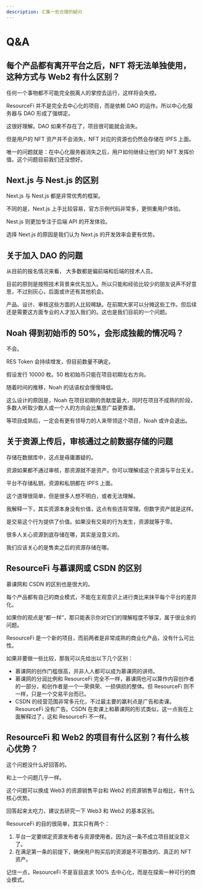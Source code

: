 ```yaml
---
description: 汇集一些合理的疑问
---
```


# Q\&A

## 每个产品都有离开平台之后，NFT 将无法单独使用，这种方式与 Web2 有什么区别？

任何一个事物都不可能完全脱离人的掌控去运行，这样将会失控。

ResourceFi 并不是完全去中心化的项目，而是依赖 DAO 的运作。所以中心化服务器与 DAO 形成了强绑定。

这很好理解。DAO 如果不存在了，项目很可能就会消失。

但是用户的 NFT 资产并不会消失，NFT 对应的资源也仍然会存储在 IPFS 上面。

唯一的问题就是：在中心化服务器消失之后，用户如何继续让他们的 NFT 发挥价值。这个问题目前我们还没想好。



## Next.js 与 Nest.js 的区别

Next.js 与 Nest.js 都是非常优秀的框架。

不同的是，Next.js 上手比较容易，官方示例代码非常多，更侧重用户体验。

Nest.js 则更加专注于后端 API 的开发体验。

选择 Next.js 的原因是我们认为 Next.js 的开发效率会更有优势。



## 关于加入 DAO 的问题

从目前的报名情况来看， 大多数都是偏前端和后端的技术人员。

目前的原则是按照技术背景来优先加入。所以只能和经验比较少的朋友说声不好意思，不过别灰心，后面或许还有其他机会。

产品、设计、审核这些方面的人比较稀缺。在前期大家可以分摊这些工作。但后续还是需要这方面专业的人才加入我们的。这也是我们目前的一个问题。



## Noah 得到初始币的 50%，会形成独裁的情况吗？

不会。

RES Token 会持续增发，但目前数量不确定。

假设发行 10000 枚。50 枚初始币只能在项目初期左右方向。

随着时间的推移，Noah 的话语权会慢慢降低。

这么设计的原因是，Noah 在项目初期的贡献度最大，同时在项目不成熟的阶段，多数人听取少数人或一个人的方向会比集思广益更靠谱。

等项目成熟后，一定会有更有领导力的人来带领这个项目，Noah 或许会退出。



## 关于资源上传后，审核通过之前数据存储的问题

存储在数据库中，这点是毋庸置疑的。

资源如果都不通过审核，那资源就不是资产。你可以理解成这个资源与平台无关。

平台不存储私钥，资源和私钥都在 IPFS 上面。

这个道理很简单，但是很多人想不明白，或者无法理解。

我解释一下，其实资源本身没有价值，这点有些违背常理。但数字资产就是这样。

是交易这个行为提供了价值。如果没有交易的行为发生，资源就等于零。

很多人关心资源到底存储在哪，其实是没意义的。

我们应该关心的是售卖之后的资源存储在哪。



## ResourceFi 与慕课网或 CSDN 的区别

慕课网和 CSDN 的区别也是很大的。

每个产品都有自己的商业模式，不能在主观意识上进行类比来抹平每个平台的差异化。

如果你的观点是“都一样”，那只能表示你对它们的理解程度不够深，属于很业余的问题。

ResourceFi 是一个新的项目，而前两者是非常成熟的商业化产品，没有什么可比性。

如果非要做一些比较，那我可以先给出以下几个区别：

* 慕课网的创作门槛很高，并非人人都可以成为慕课网的讲师。
* 慕课网的分润比例和 ResourceFi 完全不一样，慕课网也可以算作内容创作者的一部分，和创作者是一个一荣俱荣、一损俱损的整体。但 ResourceFi 则不一样，只是一个交易平台而已。
* CSDN 的经营范围非常多元化，不过最主要的赢利点是广告和卖课。ResourceFi 没有广告。CSDN 在卖课上和慕课网的形式类似，这一点我在上面解释过了，这和 ResourceFi 不一样。



## ResourceFi 和 Web2 的项目有什么区别？有什么核心优势？

这个问题没什么好回答的。

和上一个问题几乎一样。

这个问题可以换成 Web3 的资源销售平台和 Web2 的资源销售平台相比，有什么核心优势。

回答起来太吃力，建议去研究一下 Web3 和 Web2 的基本区别。

ResourceFi 的目的很简单，其实只有两个：

1. 平台一定要绑定资源发布者与资源使用者。因为这一条不成立项目就没意义了。
2. 在满足第一条的前提下，确保用户购买后的资源是不可篡改的、真正的 NFT 资产。

记住一点，ResourceFi 不是盲目追求 100% 去中心化，而是在探索一种可行的商业模式。







